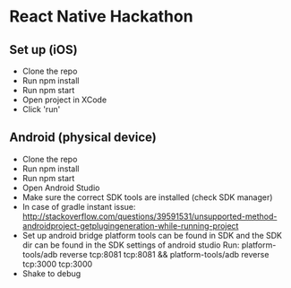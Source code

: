 # React Native Hackathon

## Set up (iOS)
* Clone the repo
* Run npm install
* Run npm start
* Open project in XCode
* Click 'run'

## Android (physical device)
* Clone the repo
* Run npm install
* Run npm start
* Open Android Studio
* Make sure the correct SDK tools are installed (check SDK manager)
* In case of gradle instant issue: http://stackoverflow.com/questions/39591531/unsupported-method-androidproject-getplugingeneration-while-running-project
* Set up android bridge
   platform tools can be found in SDK and the SDK dir can be found in the SDK settings of android studio
   Run: platform-tools/adb reverse tcp:8081 tcp:8081 && platform-tools/adb reverse tcp:3000 tcp:3000
* Shake to debug